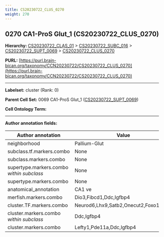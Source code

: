 ```yaml
---
title: CS20230722_CLUS_0270
weight: 270
---
```

## 0270 CA1-ProS Glut_1 (CS20230722_CLUS_0270)
<b>Hierarchy: </b>
[CS20230722_CLAS_01](../CS20230722_CLAS_01) >
[CS20230722_SUBC_016](../CS20230722_SUBC_016) >
[CS20230722_SUPT_0069](../CS20230722_SUPT_0069) >
[CS20230722_CLUS_0270](../CS20230722_CLUS_0270)

**PURL:** [https://purl.brain-bican.org/taxonomy/CCN20230722/CS20230722_CLUS_0270](https://purl.brain-bican.org/taxonomy/CCN20230722/CS20230722_CLUS_0270)

---


**Labelset:** cluster (Rank: 0)

**Parent Cell Set:** 0069 CA1-ProS Glut_1 ([CS20230722_SUPT_0069](../CS20230722_SUPT_0069))



**Cell Ontology Term:** 

[MARKER GENES.]: #


---

[TRANSFERRED ANNOTATIONS.]: #


[AUTHOR ANNOTATION FIELDS.]: #


**Author annotation fields:**

| Author annotation | Value |
|-------------------|-------|
|neighborhood|Pallium-Glut|
|subclass.tf.markers.combo|None|
|subclass.markers.combo|None|
|supertype.markers.combo _within subclass_|None|
|supertype.markers.combo|None|
|anatomical_annotation|CA1 ve|
|merfish.markers.combo|Dio3,Fibcd1,Ddc,Igfbp4|
|cluster.TF.markers.combo|Neurod6,Lhx9,Satb2,Onecut2,Foxo1,Lhx2|
|cluster.markers.combo _within subclass_|Ddc,Igfbp4|
|cluster.markers.combo|Lefty1,Pde11a,Ddc,Igfbp4|
